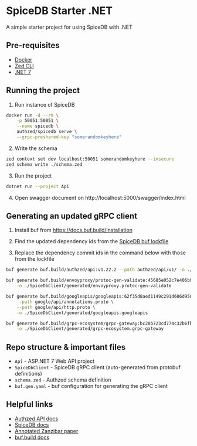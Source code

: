# SpiceDB Starter .NET

A simple starter project for using SpiceDB with .NET

## Pre-requisites

- [Docker](https://docs.docker.com/engine/install/)
- [Zed CLI](https://github.com/authzed/zed)
- [.NET 7](https://dotnet.microsoft.com/en-us/download/dotnet/7.0)

## Running the project

1. Run instance of SpiceDB

```bash
docker run -d --rm \
    -p 50051:50051 \
    --name spicedb \
    authzed/spicedb serve \
    --grpc-preshared-key "somerandomkeyhere"
```

2. Write the schema

```bash
zed context set dev localhost:50051 somerandomkeyhere --insecure
zed schema write ./schema.zed
```

3. Run the project

```bash
dotnet run --project Api
```

4. Open swagger document on http://localhost:5000/swagger/index.html

## Generating an updated gRPC client

1. Install buf from https://docs.buf.build/installation

2. Find the updated dependency ids from the [SpiceDB buf lockfile](https://github.com/authzed/api/blob/main/buf.lock)

3. Replace the dependency commit ids in the command below with those from the lockfile

```bash
buf generate buf.build/authzed/api:v1.22.2 --path authzed/api/v1/ -o ./SpiceDbClient/generated/authzed.api

buf generate buf.build/envoyproxy/protoc-gen-validate:45685e052c7e406b9fbd441fc7a568a5 \
    -o ./SpiceDbClient/generated/envoyproxy.protoc-gen-validate

buf generate buf.build/googleapis/googleapis:62f35d8aed1149c291d606d958a7ce32 \
    --path google/api/annotations.proto \
    --path google/api/http.proto \
    -o ./SpiceDbClient/generated/googleapis.googleapis

buf generate buf.build/grpc-ecosystem/grpc-gateway:bc28b723cd774c32b6fbc77621518765 \
    -o ./SpiceDbClient/generated/grpc-ecosystem.grpc-gateway
```

## Repo structure & important files

- `Api` - ASP.NET 7 Web API project
- `SpiceDbClient` - SpiceDB gRPC client (auto-generated from protobuf definitions)
- `schema.zed` - Authzed schema definition
- `buf.gen.yaml` - buf configuration for generating the gRPC client

## Helpful links

- [Authzed API docs](https://buf.build/authzed/api/docs/main:authzed.api.v1)
- [SpiceDB docs](https://authzed.com/docs)
- [Annotated Zanzibar paper](https://zanzibar.tech/)
- [buf.build docs](https://buf.build/docs/introduction)
